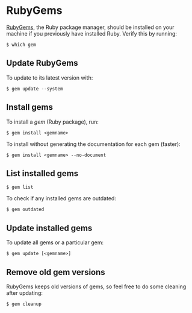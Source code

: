 # RubyGems

[RubyGems](http://rubygems.org/), the Ruby package manager, should be installed on your machine if you previously have installed Ruby. Verify this by running:

```text
$ which gem
```

## Update RubyGems

To update to its latest version with:

```text
$ gem update --system
```

## Install gems

To install a _gem_ \(Ruby package\), run:

```text
$ gem install <gemname>
```

To install without generating the documentation for each gem \(faster\):

```text
$ gem install <gemname> --no-document
```

## List installed gems

```text
$ gem list
```

To check if any installed gems are outdated:

```text
$ gem outdated
```

## Update installed gems

To update all gems or a particular gem:

```text
$ gem update [<gemname>]
```

## Remove old gem versions

RubyGems keeps old versions of gems, so feel free to do some cleaning after updating:

```text
$ gem cleanup
```

